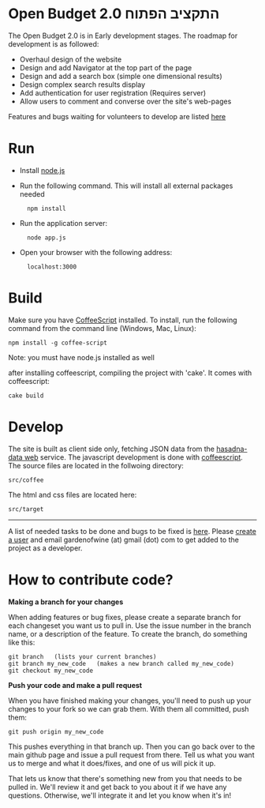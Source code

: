 Open Budget 2.0 התקציב הפתוח
===

The Open Budget 2.0 is in Early development stages. The roadmap for development is as followed:

- Overhaul design of the website
- Design and add Navigator at the top part of the page
- Design and add a search box (simple one dimensional results)
- Design complex search results display
- Add authentication for user registration (Requires server)
- Allow users to comment and converse over the site's web-pages

Features and bugs waiting for volunteers to develop are listed [here](https://track.nsa.co.il/projects/open-budget-2)

Run
===

- Install [node.js](http://nodejs.org/)
- Run the following command. This will install all external packages needed


        npm install

- Run the application server:


        node app.js

- Open your browser with the following address:


        localhost:3000


Build
===
Make sure you have [CoffeeScript](http://coffeescript.org/) installed. To install, run the following command from the command line (Windows, Mac, Linux):

    npm install -g coffee-script

Note: you must have node.js installed as well

after installing coffeescript, compiling the project with 'cake'. It comes with coffeescript:

    cake build

Develop
===

The site is built as client side only, fetching JSON data from the [hasadna-data web](https://github.com/akariv/hasadna-data) service.
The javascript development is done with [coffeescript](http://coffeescript.org).
The source files are located in the follwoing directory:

    src/coffee

The html and css files are located here:

    src/target

---

A list of needed tasks to be done and bugs to be fixed is [here](https://track.nsa.co.il/projects/open-budget-2/issues).
Please [create a user](https://track.nsa.co.il/account/register) and email gardenofwine (at) gmail (dot) com to get added to the project as a developer.

How to contribute code?
===
**Making a branch for your changes**

When adding features or bug fixes, please create a separate branch for each changeset you want us to pull in. Use the issue number in the branch name, or a description of the feature. To create the branch, do something like this:

	git branch   (lists your current branches)
	git branch my_new_code   (makes a new branch called my_new_code)
	git checkout my_new_code

**Push your code and make a pull request**

When you have finished making your changes, you'll need to push up your changes to your fork so we can grab them. With them all committed, push them:

	git push origin my_new_code

This pushes everything in that branch up. Then you can go back over to the main github page and issue a pull request from there.  Tell us what you want us to merge and what it does/fixes, and one of us will pick it up.

That lets us know that there's something new from you that needs to be pulled in. We'll review it and get back to you about it if we have any questions. Otherwise, we'll integrate it and let you know when it's in!
